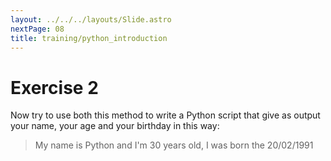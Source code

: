 ```yaml
---
layout: ../../../layouts/Slide.astro
nextPage: 08
title: training/python_introduction
---
```




# Exercise 2

Now try to use both this method to write a Python script that give as output your name, your age and your birthday in this way:  


> My name is Python and I'm 30 years old, I was born the 20/02/1991